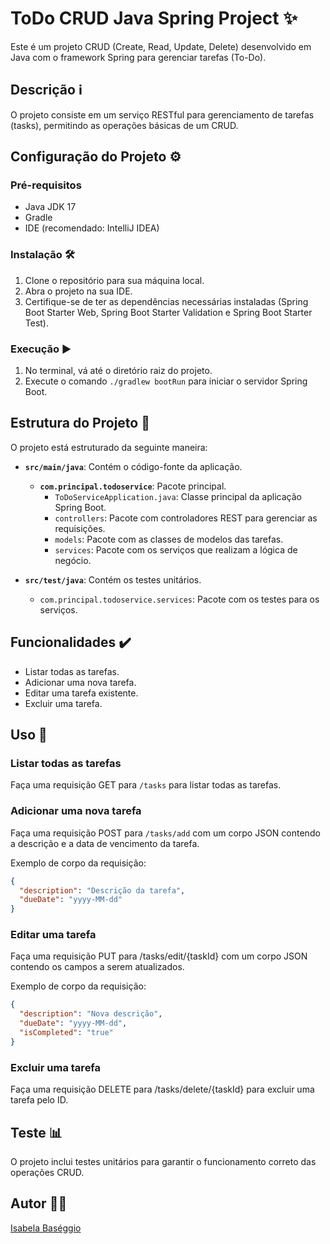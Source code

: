 # ToDo CRUD Java Spring Project :sparkles:

Este é um projeto CRUD (Create, Read, Update, Delete) desenvolvido em Java com o framework Spring para gerenciar tarefas (To-Do).

## Descrição :information_source:

O projeto consiste em um serviço RESTful para gerenciamento de tarefas (tasks), permitindo as operações básicas de um CRUD.

## Configuração do Projeto :gear:

### Pré-requisitos

- Java JDK 17
- Gradle
- IDE (recomendado: IntelliJ IDEA)

### Instalação :hammer_and_wrench:

1. Clone o repositório para sua máquina local.
2. Abra o projeto na sua IDE.
3. Certifique-se de ter as dependências necessárias instaladas (Spring Boot Starter Web, Spring Boot Starter Validation e Spring Boot Starter Test).

### Execução :arrow_forward:

1. No terminal, vá até o diretório raiz do projeto.
2. Execute o comando `./gradlew bootRun` para iniciar o servidor Spring Boot.

## Estrutura do Projeto :file_folder:

O projeto está estruturado da seguinte maneira:

- **`src/main/java`**: Contém o código-fonte da aplicação.
  - **`com.principal.todoservice`**: Pacote principal.
    - `ToDoServiceApplication.java`: Classe principal da aplicação Spring Boot.
    - `controllers`: Pacote com controladores REST para gerenciar as requisições.
    - `models`: Pacote com as classes de modelos das tarefas.
    - `services`: Pacote com os serviços que realizam a lógica de negócio.

- **`src/test/java`**: Contém os testes unitários.
  - `com.principal.todoservice.services`: Pacote com os testes para os serviços.

## Funcionalidades :heavy_check_mark:

- Listar todas as tarefas.
- Adicionar uma nova tarefa.
- Editar uma tarefa existente.
- Excluir uma tarefa.

## Uso :rocket:

### Listar todas as tarefas

Faça uma requisição GET para `/tasks` para listar todas as tarefas.

### Adicionar uma nova tarefa

Faça uma requisição POST para `/tasks/add` com um corpo JSON contendo a descrição e a data de vencimento da tarefa.

Exemplo de corpo da requisição:
```json
{
  "description": "Descrição da tarefa",
  "dueDate": "yyyy-MM-dd"
}
```

### Editar uma tarefa

Faça uma requisição PUT para /tasks/edit/{taskId} com um corpo JSON contendo os campos a serem atualizados.

Exemplo de corpo da requisição:
```json
{
  "description": "Nova descrição",
  "dueDate": "yyyy-MM-dd",
  "isCompleted": "true"
}
```

### Excluir uma tarefa

Faça uma requisição DELETE para /tasks/delete/{taskId} para excluir uma tarefa pelo ID.

## Teste :bar_chart:

O projeto inclui testes unitários para garantir o funcionamento correto das operações CRUD.

## Autor :woman_technologist:

[Isabela Baséggio](https://github.com/IsabelaBaseggio) 
